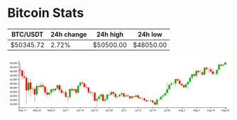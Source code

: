 # Bitcoin Stats

BTC/USDT|24h change|24h high|24h low|
|---|---|---|---|
|$50345.72|2.72%|$50500.00|$48050.00|

<img src="./chart.svg">
